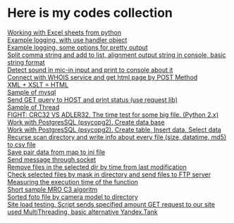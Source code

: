 # Here is my codes collection

<a href="https://github.com/avedensky/SamplesOffPython/blob/master/excel/xls_write.py">Working with Excel sheets from python</a><br>
<a href="https://github.com/avedensky/SamplesOffPython/blob/master/logging/log.py">Example logging, with use handler object</a><br>
<a href="https://github.com/avedensky/SamplesOffPython/blob/master/logging/log2Console.py">Example logging, some options for pretty output</a><br>
<a href="https://github.com/avedensky/SamplesOffPython/blob/master/strings/parse_str.py">Split comma string and add to list, alignment output string in console, basic string format</a><br>
<a href="https://github.com/avedensky/SamplesOffPython/blob/master/sound-mic-dectect/detectsound.py">Detect sound in mic-in input and print to console about it</a><br>
<a href="https://github.com/avedensky/SamplesOffPython/blob/master/urllib/urlibpost.py">Connect with WHOIS service and get html page by POST Method</a><br>
<a href="https://github.com/avedensky/SamplesOffPython/blob/master/xml-xslt-html/generatorHTML.py">XML + XSLT = HTML</a><br>
<a href="https://github.com/avedensky/SamplesOffPython/blob/master/mysql/mysql.py">Sample of mysql</a><br>
<a href="https://github.com/avedensky/SamplesOffPython/blob/master/request/checkhostbyget.py">Send GET query to HOST and print status (use request lib)</a><br>
<a href="https://github.com/avedensky/SamplesOffPython/blob/master/thread/threads.py">Sample of Thread</a><br>
<a href="https://github.com/avedensky/SamplesOffPython/blob/master/crc/crc.py">FIGHT: CRC32 VS ADLER32. The time test for some big file. (Python 2.x)</a><br>
<a href="https://github.com/avedensky/SamplesOffPython/blob/master/postgresql/createbd.py">Work with PostgresSQL (psycopg2). Create data base</a><br>
<a href="https://github.com/avedensky/SamplesOffPython/blob/master/postgresql/createtbl_insert_select.py">Work with PostgresSQL (psycopg2). Create table, Insert data, Select data</a><br>
<a href="https://github.com/avedensky/SamplesOffPython/blob/master/dir2csv/dir2csv.py">Recurse scan directory and write info about every file (size, datatime, md5) to csv file</a><br>
<a href="https://github.com/avedensky/SamplesOffPython/blob/master/voc2ini/voc2ini.py">Save pair data from map to ini file</a><br>
<a href="https://github.com/avedensky/SamplesOffPython/blob/master/send2socket/send2socket.py">Send message through socket</a><br>
<a href="https://github.com/avedensky/SamplesOffPython/blob/master/files_remove/remove_files_by_time.py">Remove files in the selected dir by time from last modification</a><br>
<a href="https://github.com/avedensky/SamplesOffPython/blob/master/ftp/ftp.py">Check selected files by mask in directory and send files to FTP server</a><br>
<a href="https://github.com/avedensky/SamplesOffPython/blob/master/execution_time/execution_time.py">Measuring the execution time of the function</a><br>
<a href="https://github.com/avedensky/SamplesOffPython/blob/master/mro_c3/mro.py">Short sample MRO C3 algoritm</a><br>
<a href="https://github.com/avedensky/SamplesOffPython/blob/master/sort_foto/foto_sort_to_dir.py">Sorted foto file by camera model to directory</a><br>
<a href="https://github.com/avedensky/SamplesOffPython/blob/master/sait_load_testing/stress.py">Site load testing. Script sends specified amount GET request to our site used MultiThreading, basic alternative Yandex.Tank</a><br>

